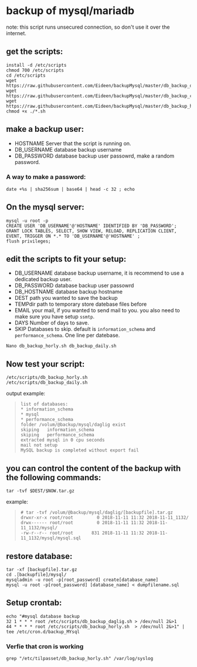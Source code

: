 # backup of mysql/mariadb
note: this script runs unsecured connection, so don't use it over the internet.

## get the scripts:
```
install -d /etc/scripts
chmod 700 /etc/scripts
cd /etc/scripts
wget https://raw.githubusercontent.com/Eideen/backupMysql/master/db_backup_daily.sh
wget https://raw.githubusercontent.com/Eideen/backupMysql/master/db_backup_common.sh
wget https://raw.githubusercontent.com/Eideen/backupMysql/master/db_backup_horly.sh
chmod +x ./*.sh
```
## make a backup user:
* HOSTNAME
Server that the script is running on.
* DB_USERNAME
database backup username
* DB_PASSWORD
database backup user passowrd, make a random password.

### A way to make a password:
```
date +%s | sha256sum | base64 | head -c 32 ; echo
```
## On the mysql server:
```
mysql -u root -p
CREATE USER 'DB_USERNAME'@'HOSTNAME' IDENTIFIED BY 'DB_PASSWORD';
GRANT LOCK TABLES, SELECT, SHOW VIEW, RELOAD, REPLICATION CLIENT, EVENT, TRIGGER ON *.* TO 'DB_USERNAME'@'HOSTNAME' ;
flush privileges;
```
## edit the scripts to fit your setup:
* DB_USERNAME
database backup username, it is recommend to use a dedicated backup user.
* DB_PASSWORD
database backup user passowrd
* DB_HOSTNAME
database backup hostname
* DEST
path you wanted to save the backup
* TEMPdir
path to temporary store datebase files before 
* EMAIL
your mail, if you wanted to send mail to you. you also need to make sure you have setup `ssmtp`.
* DAYS 
Number of days to save.
* SKIP
Databases to skip.
default is `information_schema` and `performance_schema`. One line per datebase.
```
Nano db_backup_horly.sh db_backup_daily.sh
```

## Now test your script:
```
/etc/scripts/db_backup_horly.sh
/etc/scripts/db_backup_daily.sh
```
output example:
>```
>list of databases:
>* information_schema
>* mysql
>* performance_schema
>folder /volum/@backup/mysql/daglig exist
>skiping   information_schema
>skiping   performance_schema
>extracted mysql in 0 cpu seconds
>mail not setup
>MySQL backup is completed without export fail

## you can control the content of the backup with the following commands:
 ```
 tar -tvf $DEST/$NOW.tar.gz
 ```
example:
>```
> # tar -tvf /volum/@backup/mysql/daglig/[backupfile].tar.gz
>drwxr-xr-x root/root         0 2018-11-11 11:32 2018-11-11_1132/
>drwx------ root/root         0 2018-11-11 11:32 2018-11-11_1132/mysql/
>-rw-r--r-- root/root       831 2018-11-11 11:32 2018-11-11_1132/mysql/mysql.sql
> ```
## restore database:
 ```
tar -xf [backupfile].tar.gz
cd .[backupfile]/mysql/
mysqladmin -u root -p[root_password] create[database_name]
mysql -u root -p[root_password] [database_name] < dumpfilename.sql
 ```
## Setup crontab:
```
echo "#mysql database backup
32 1 * * * root /etc/scripts/db_backup_daglig.sh > /dev/null 2&>1
44 * * * * root /etc/scripts/db_backup_horly.sh  > /dev/null 2&>1" | tee /etc/cron.d/backup_MYsql
```
### Verfie that cron is working
```
grep "/etc/tilpasset/db_backup_horly.sh" /var/log/syslog
```

